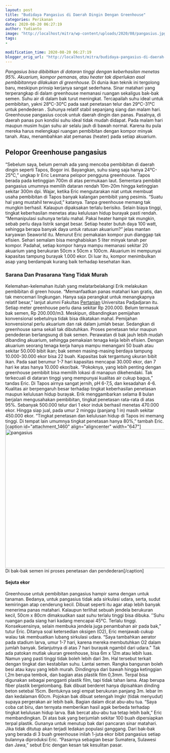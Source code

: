 ```yaml
---
layout: post
title: "Budidaya Pangasius di Daerah Dingin Dengan Greenhouse"
categories: Perikanan
date: 2020-08-20 06:27:19
author: Yudianto
image: "http://localhost/mitra/wp-content/uploads/2020/08/pangasius.jpg"
tags:
- 

modification_time: 2020-08-20 06:27:19
blogger_orig_url: "http://localhost/mitra/budidaya-pangasius-di-daerah-dingin.html"
---
```


<em>Pangasius bisa dibibitkan di dataran tinggi dengan keberhasilan menetas 95%. Akuarium, kompor pemanas, atau heater tak diperlukan asal pembibitannya dilakukan di greenhouse.</em>
Di dunia ikan teknik ini tergolong baru, meskipun prinsip kerjanya sangat sederhana. Sinar matahari yang terperangkap di dalam greenhouse memanasi ruangan sekaligus bak-bak semen. Suhu air di dalam bak turut meningkat. Tercapailah suhu ideal untuk pembibitan, yakni 28°C-30°C pada saat penetasan telur dan 29°C-31°C untuk pendederan . Suhunya relatif stabil sepanjang siang dan malam hari.
Greenhouse pangasius cocok untuk daerah dingin dan panas.
Pasalnya, di daerah panas pun kondisi suhu ideal tidak mudah didapat. Pada malam hari maupun musim hujan suhu air selalu jauh di bawah normal. Karena itu pula mereka harus melengkapi ruangan pembibitan dengan kompor minyak tanah. Atau, menambahkan alat pemanas (heater) pada setiap akuarium.
<h2>Pelopor Greenhouse pangasius</h2>
“Sebelum saya, belum pernah ada yang mencoba pembibitan di daerah dingin seperti Tapos, Bogor ini. Bayangkan, suhu siang saja hanya 24°C-25°C,” ungkap Ir Eric Lesmana pelopor pengguna greenhouse. Tapos berada pada ketinggian 700m di atas permukaan laut. Sementara pembibit pangasius umumnya memilih dataran rendah 10m-20m hingga ketinggian sekitar 300m dpi. Wajar, ketika Eric mengutarakan niat untuk membuat usaha pembibitan di Tapos banyak kalangan pembibit yang pesimis. “Suatu hal yang mustahil terwujud,” katanya.
Tanpa greenhouse memang tak mungkin berhasil. Kalaupun dipaksakan terlalu berisiko. Selain biaya tinggi, tingkat keberhasilan menetas atau kelulusan hidup burayak pasti rendah. “Memanipulasi suhunya terlalu mahal. Pakai heater hampir tak mungkin, sebab perlu daya listrik sangat besar. Setiap heater butuh daya 100 watt, sehingga berapa banyak daya untuk ratusan akuarium?” jelas mantan karyawan Seaworld itu.
Menurut Eric pemakaian kompor pun dianggap tak efisien. Sehari semalam bisa menghabiskan 5 liter minyak tanah per kompor. Padahal, setiap kompor hanya mampu memanasi sekitar 20 akuarium yang berukuran 50cm x 50cm x 100cm. Akuarium ini mempunyai kapasitas tampung burayak 1.000 ekor. Di luar itu, kompor menimbulkan asap yang berdampak kurang baik terhadap kesehatan ikan.
<h3>Sarana Dan Prasarana Yang Tidak Murah</h3>
Kelemahan-kelemahan itulah yang melatarbelakangi Erik melakukan pembibitan di green house. “Memanfaatkan panas matahari kan gratis, dan tak mencemari lingkungan. Hanya saja perangkat untuk menangkapnya relatif besar,” lanjut alumni Fakultas <a class="wpil_keyword_link" href="http://127.0.0.1/mitra/pertanian"   title="Pertanian" data-wpil-keyword-link="linked">Pertanian</a> Universitas Padjadjaran itu. Setiap meter greenhouse perlu dana sekitar Rp 200.000. Belum termasuk bak semen, Rp 200.000/m3. Meskipun, dibandingkan pemijahan konvensional sebetulnya tidak bisa dikatakan mahal.
Pemijahan konvensional perlu akuarium dan rak dalam jumlah besar. Sedangkan di greenhouse sama sekali tak dibutuhkan. Proses penetasan telur maupun pendederan berlangsung di bak semen. Perawatan di bak jauh lebih mudah dibanding akuarium, sehingga pemakaian tenaga keija lebih efisien. Dengan akuarium seorang tenaga kerja hanya mampu menangani 50 buah atau sekitar 50.000 bibit ikan; bak semen masing-masing berdaya tampung 10.000-30.000 ekor bisa 22 buah. Kapasitas bak tergantung ukuran bibit ikan. Pada saat berumur 1-7 hari kapasitas mencapai 30.000 ekor, dan 7 hari ke atas hanya 10.000 ekor/bak.
“Pokoknya, yang lebih penting dengan greenhouse pembibit bisa memilih lokasi di manapun dikehendaki. Tak terkecuali di dataran tinggi yang mempunyai kualitas air cukup bagus,” tandas Eric. Di Tapos airnya sangat jernih, pH 6-7,5, dan kesadahan 4-6. Kualitas air berpengaruh besar terhadap tingkat keberhasilan penetasan maupun kelulusan hidup burayak.
Erik menggambarkan selama 8 bulan berjalan mengusahakan pembibitan, tingkat penetasan rata-rata di atas 95%. Sebanyak 500.000 telur dari 1 ekor induk berhasil menetas 470.000 ekor. Hingga siap jual, pada umur 2 minggu (panjang 1 in) masih sekitar 450.000 ekor. “Tingkat penetasan dan kelulusan hidup di Tapos ini memang tinggi. Di tempat lain umumnya tingkat penetasan hanya 80%,” tambah Eric.
[caption id="attachment_1460" align="aligncenter" width="647"]<img class="wp-image-1460" src="http://127.0.0.1/mitra/wp-content/uploads/2020/08/pangasius.jpg" alt="pangasius" width="647" height="437" /> Di bak-bak semen ini proses penetasan dan pendederan[/caption]
<h4>Sejuta ekor</h4>
Greenhouse untuk pembibitan pangasius hampir sama dengan untuk tanaman. Bedanya, untuk pangasius tidak ada sirkulasi udara, serta, sudut kemiringan atap cenderung kecil. Dibuat seperti itu agar atap lebih banyak menerima panas matahari. Kalaupun terlihat sebuah jendela berukuran kecil, 50cm x 80cm dimaksudkan saat suhu terlalu tinggi bisa dibuka. ’’Suhu ruangan pada siang hari kadang mencapai 45°C. Terlalu tinggi. Konsekuensinya, selain membuka jendela juga penambahan air pada bak,” tutur Eric.
Ditanya soal ketersedian oksigen (O2), Eric menjawab cukup walau tak membuatkan lubang sirkulasi udara. “Saya tambahkan aerator pada stadium larva, umur 1-7 hari, karena mereka membutuhkan O2 dalam jumlah banyak. Selanjutnya di atas 7 hari burayak ngambil dari udara.”
Tak ada patokan mutlak ukuran greenhouse, bisa 6m x 12m atau lebih luas. Namun yang pasti tinggi tidak boleh lebih dari 3m. Hal tersebut terkait dengan tingkat dan kestabilan suhu. Lantai semen. Rangka bangunan boleh besi atau kayu yang lebih murah. Dindingnya dari bawah hingga ketinggian l,2m berupa tembok, dan bagian atas plastik film 0,3mm. Terpal bisa digunakan sebagai pengganti plastik film, tapi tidak tahan lama. Atap berupa fiber plastik bergelombang.
Bak dibuat berderet hanya dipisahkan dinding beton setebal 15cm. Bentuknya segi empat berukuran panjang 3m. lebar lm dan kedalaman 60cm. Pojokan bak dibuat setengah lmgkr (tidak menyudut) supaya pergerakan air lebih baik. Bagian dalam dicat abu-abu tua. “Saya coba cat biru, dan ternyata memberikan hasil agak berbeda terhadap tingkat kelulusan hidup larva. Bak bercat abu-abu tua tetap lebih baik,” Eric membandingkan.
Di atas bak yang berjumlah sekitar 100 buah dipersiapkan terpal plastik. Gunanya untuk menutup bak dari pancaran sinar matahari. Jika tidak ditutup akan terjadi ledakan populasi ganggang. Dari bak-bak yang berada di 3 buah greenhouse inilah 1-juta ekor bibit pangasius setiap bulannya diproduksi Eric. “Pasarnya sebagian besar Sumatera, Sulawesi dan Jawa,” sebut Eric dengan kesan tak kesulitan pasar.
